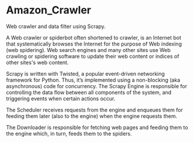 # Amazon_Crawler
Web crawler and data filter using Scrapy.

A Web crawler or spiderbot often shortened to crawler, is an Internet bot that systematically browses the Internet 
for the purpose of Web indexing (web spidering).
Web search engines and many other sites use Web crawling or spidering software to update their web content or indices of other sites's web content.

Scrapy is written with Twisted, a popular event-driven networking framework for Python. 
Thus, it’s implemented using a non-blocking (aka asynchronous) code for concurrency. 
The Scrapy Engine is responsible for controlling the data flow between all components of the system, and triggering events when certain actions occur.

The Scheduler receives requests from the engine and enqueues them for feeding them later (also to the engine) when the engine requests them. 

The Downloader is responsible for fetching web pages and feeding them to the engine which, in turn, feeds them to the spiders.
